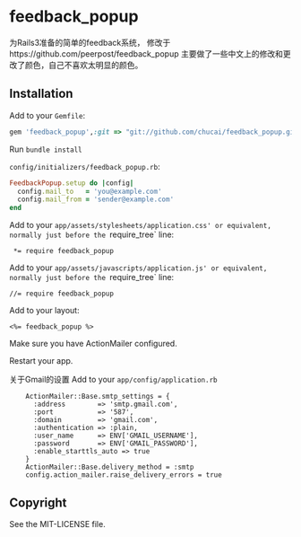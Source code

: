 # feedback_popup

为Rails3准备的简单的feedback系统， 修改于https://github.com/peerpost/feedback_popup
主要做了一些中文上的修改和更改了颜色，自己不喜欢太明显的颜色。

## Installation

Add to your `Gemfile`:

```ruby
gem 'feedback_popup',:git => "git://github.com/chucai/feedback_popup.git"
```

Run `bundle install`

`config/initializers/feedback_popup.rb`:

```ruby
FeedbackPopup.setup do |config|
  config.mail_to   = 'you@example.com'
  config.mail_from = 'sender@example.com'
end
```

Add to your `app/assets/stylesheets/application.css' or equivalent,
normally just before the `require_tree` line:

```
 *= require feedback_popup
```

Add to your `app/assets/javascripts/application.js' or equivalent,
normally just before the `require_tree` line:

```
//= require feedback_popup
```

Add to your layout:

```
<%= feedback_popup %>
```

Make sure you have ActionMailer configured.

Restart your app.

关于Gmail的设置
Add to your `app/config/application.rb`
```
    ActionMailer::Base.smtp_settings = {
      :address        => 'smtp.gmail.com',
      :port           => '587',
      :domain         => 'gmail.com',
      :authentication => :plain,
      :user_name      => ENV['GMAIL_USERNAME'],
      :password       => ENV['GMAIL_PASSWORD'],
      :enable_starttls_auto => true
    }
    ActionMailer::Base.delivery_method = :smtp
    config.action_mailer.raise_delivery_errors = true
```

## Copyright

See the MIT-LICENSE file.

